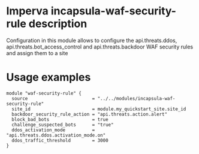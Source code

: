 
# Imperva incapsula-waf-security-rule description

Configuration in this module allows to configure the api.threats.ddos, api.threats.bot_access_control and api.threats.backdoor WAF security rules and assign them to a site


# Usage examples

```hcl
module "waf-security-rule" {
  source                        = "../../modules/incapsula-waf-security-rule"
  site_id                       = module.my_quickstart_site.site_id
  backdoor_security_rule_action = "api.threats.action.alert"
  block_bad_bots                = true
  challenge_suspected_bots      = "true"
  ddos_activation_mode          = "api.threats.ddos.activation_mode.on"
  ddos_traffic_threshold        = 3000
}
```

